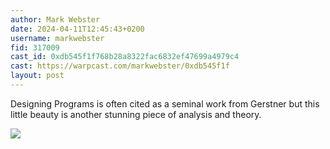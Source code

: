```yaml
---
author: Mark Webster
date: 2024-04-11T12:45:43+0200
username: markwebster
fid: 317009
cast_id: 0xdb545f1f768b28a8322fac6832ef47699a4979c4
cast: https://warpcast.com/markwebster/0xdb545f1f
layout: post
---
```

Designing Programs is often cited as a seminal work from Gerstner but this little beauty is another stunning piece of analysis and theory.  

![](https://imagedelivery.net/BXluQx4ige9GuW0Ia56BHw/d3652a8e-2a0c-4984-2b67-dd86ad29e900/original)